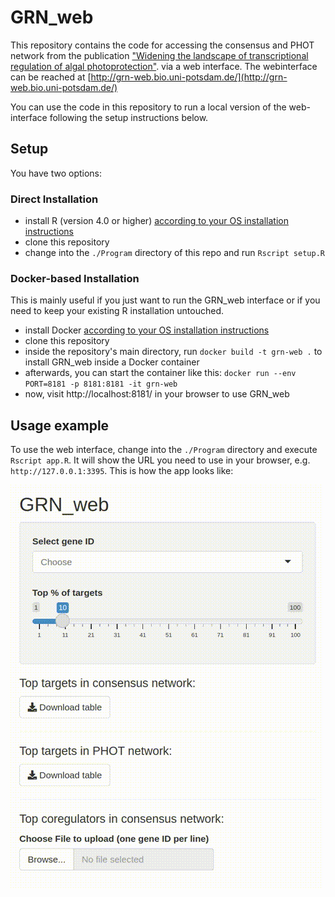 # GRN_web

This repository contains the code for accessing the consensus and PHOT network from the publication ["Widening the landscape of transcriptional regulation of algal photoprotection"](https://www.biorxiv.org/content/10.1101/2022.02.25.482034v3).
via a web interface. The webinterface can be reached at [http://grn-web.bio.uni-potsdam.de/](http://grn-web.bio.uni-potsdam.de/)

You can use the code in this repository to run a local version of the web-interface following the setup instructions below.

## Setup

You have two options:

### Direct Installation

- install R (version 4.0 or higher) [according to your OS installation instructions](https://cran.r-project.org/)
- clone this repository
- change into the `./Program` directory of this repo and run `Rscript setup.R`

### Docker-based Installation

This is mainly useful if you just want to run the GRN_web interface or
if you need to keep your existing R installation untouched.

- install Docker [according to your OS installation instructions](https://docs.docker.com/engine/install/)
- clone this repository
- inside the repository's main directory, run `docker build -t grn-web .` to install GRN_web inside a Docker container
- afterwards, you can start the container like this: `docker run --env PORT=8181 -p 8181:8181 -it grn-web`
- now, visit http://localhost:8181/ in your browser to use GRN_web


## Usage example

To use the web interface, change into the `./Program` directory and execute `Rscript app.R`.
It will show the URL you need to use in your browser, e.g. `http://127.0.0.1:3395`.
This is how the app looks like:

![GRN_web demo screencast](grn-web-demo.gif)



